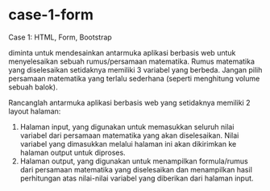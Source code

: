 # case-1-form

Case 1: HTML, Form, Bootstrap

diminta untuk mendesainkan antarmuka aplikasi berbasis web untuk menyelesaikan sebuah rumus/persamaan matematika. Rumus matematika yang diselesaikan setidaknya memiliki 3 variabel yang berbeda. Jangan pilih persamaan matematika yang terlalu sederhana (seperti menghitung volume sebuah balok). 

Rancanglah antarmuka aplikasi berbasis web yang setidaknya memiliki 2 layout
halaman:
1. Halaman input, yang digunakan untuk memasukkan seluruh nilai variabel dari persamaan matematika yang akan diselesaikan. Nilai variabel yang dimasukkan melalui halaman ini akan dikirimkan ke halaman output untuk diproses.
2. Halaman output, yang digunakan untuk menampilkan formula/rumus dari persamaan matematika yang diselesaikan dan menampilkan hasil perhitungan atas nilai-nilai variabel yang diberikan dari halaman input.
